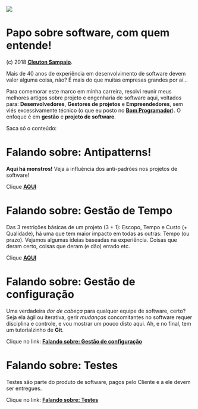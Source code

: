 ![](./falandosobre_software.png)

# Papo sobre software, com quem entende!

(c) 2018 [**Cleuton Sampaio**](https://github.com/cleuton).

Mais de 40 anos de experiência em desenvolvimento de software devem valer alguma coisa, não? É mais do que muitas empresas grandes por aí...

Para comemorar este marco em minha carreira, resolvi reunir meus melhores artigos sobre projeto e engenharia de software aqui, voltados para: **Desenvolvedores**, **Gestores de projetos** e **Empreendedores**, sem viés excessivamente técnico (o que eu posto no [**Bom Programador**](http://www.obomprogramador.com)). O enfoque é em **gestão** e **projeto de software**.

Saca só o conteúdo: 

# Falando sobre: Antipatterns!

**Aqui há monstros!** Veja a influência dos anti-padrões nos projetos de software!

Clique [**AQUI**](./antipatterns)

# Falando sobre: Gestão de Tempo

Das 3 restrições básicas de um projeto (3 + 1): Escopo, Tempo e Custo (+ Qualidade), há uma que tem maior impacto em todas as outras: Tempo (ou prazo). Vejamos algumas ideias baseadas na experiência. Coisas que deram certo, coisas que deram (e dão) errado etc. 

Clique [**AQUI**](./gestao_tempo)

# Falando sobre: Gestão de configuração

Uma verdadeira *dor de cabeça* para qualquer equipe de software, certo? Seja ela ágil ou iterativa, gerir *mudanças* concomitantes no software requer disciplina e controle, e vou mostrar um pouco disto aqui. Ah, e no final, tem um tutorialzinho de **Git**.

Clique no link: [**Falando sobre: Gestão de configuração**](./gestao_configuracao)

# Falando sobre: Testes

Testes são parte do produto de software, pagos pelo Cliente e a ele devem ser entregues.

Clique no link: [**Falando sobre: Testes**](./testes)


